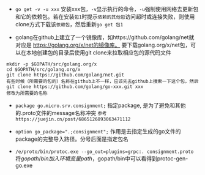 * `go get -v -u xxx` 安装xxx包，`-v`显示执行的命令，`-u`强制使用网络去更新包和它的依赖包。若在安装`包1`时提示`依赖的其他包`访问超时或连接失败，则使用clone方式下载该`依赖包`，然后重新`go get 包1`

* golang在github上建立了一个镜像库，如https://github.com/golang/net就对应是 https://golang.org/x/net的镜像库。 要下载golang.org/x/net包，可以在本地创建包的目录后使用git clone来拉取相应包的源代码文件
```
mkdir -p $GOPATH/src/golang.org/x
cd $GOPATH/src/golang.org/x
git clone https://github.com/golang/net.git
有些时候（所需要的包的）名称在github上不一样，应该先去github上搜索一下这个包，然后
git clone https://github.com/golang/go-xxx.git xxx
修改为所需要的名称
```

* `package go.micro.srv.consignment;` 指定package, 是为了避免和其他的.proto文件的message名称冲突
`参考https://juejin.cn/post/6865126893063471112`

* `option go_package=".;consignment";` 作用是去指定生成的go文件的package的完整导入路径。分号后面是指定包名

* `/e/proto/bin/protoc.exe --go_out=plugins=grpc:. consignment.proto` 将$gopath/bin加入环境变量path，$gopath/bin中可以看得到protoc-gen-go.exe
